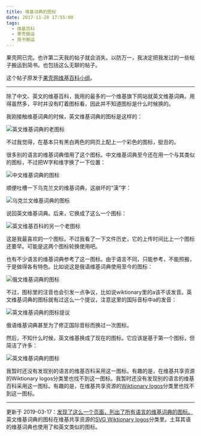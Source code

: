 ```yaml
---
title: 维基词典的图标
date: 2017-11-28 17:55:00
tags:
  - 维基百科
  - 果壳搬运
  - 简书搬运
---
```


果壳网已完。也许第二天我的帖子就会消失。以防万一，我决定把我发过的一些帖子搬运到简书。也包括这么无聊的帖子。

这个帖子原发于[果壳网维基百科小组](https://www.guokr.com/post/743729/)。

---

除了中文、英文的维基百科，我用的最多的一个维基旗下网站就英文维基词典。用得虽然多，平时并没有盯着图标看，因此并不知道图标是什么时候换的。

<!-- more -->

我刚接触维基词典的时候，英文维基词典的图标是这样的：

![英文维基词典的老图标](https://upload.wikimedia.org/wikipedia/commons/thumb/7/70/WiktionaryEn3.svg/198px-WiktionaryEn3.svg.png)

不过我觉得，在基本只有黑白两色的网页上配上一个彩色的图标，挺丑的。

很多别的语言的维基词典借用了这个图标。中文维基词典至今还在用一个与其类似的图标，不过把W字和维字换了一下位置：

![中文维基词典的图标](https://upload.wikimedia.org/wikipedia/commons/0/01/Wiktionary-logo-zh.png)

顺便吐槽一下乌克兰文的维基词典，这崩坏的“漢”字：

![乌克兰文维基词典的图标](https://upload.wikimedia.org/wikipedia/commons/thumb/7/73/WiktionaryUk.svg/198px-WiktionaryUk.svg.png)

说回英文维基词典。后来，它换成了这么一个图标：

![英文维基百科的另一个老图标](https://upload.wikimedia.org/wikipedia/commons/thumb/b/b4/Wiktionary-logo-en.png/220px-Wiktionary-logo-en.png)

这是我最喜欢的一个图标。不过我看了一下文件历史，它的上传时间比上一个图标还要早。可能是这两个图标轮换使用吧。

也有不少语言的维基词典参考了这一图标。由于语言不同，只能参考，不能照搬，于是做得各有特色。比如说这是俄语维基词典使用至今的图标：

![俄文维基词典的图标](https://upload.wikimedia.org/wikipedia/commons/b/bc/Wiktionary-logo-ru.png)

不过，图标里的注音也会引发一点争议，比如说wiktionary里的a该不该发音。英文维基词典的图标就有过这么一个提议，注意这里的国际音标中a的发音：

![英文维基词典的图标提议](https://upload.wikimedia.org/wikipedia/commons/thumb/9/9e/Wiktionary-logo-en-modified.png/220px-Wiktionary-logo-en-modified.png)

俄语维基词典甚至为了修正国际音标而换过一次图标。

然后，不知什么时候，英文维基换成了现在的图标。它应该是基于第一个图标，但简洁了许多：

![英文维基词典的图标](https://upload.wikimedia.org/wikipedia/commons/thumb/0/05/WiktionaryEn_-_DP_Derivative.svg/198px-WiktionaryEn_-_DP_Derivative.svg.png)

我暂时还没有发现别的语言的维基百科采用这一图标。有趣的是，在维基共享资源的Wiktionary logos分类里也找不到这一图标。我暂时还没有发现别的语言的维基百科采用这一图标。有趣的是，在维基共享资源的[Wiktionary logos](https://commons.wikimedia.org/wiki/Category:Wiktionary_logos)分类里也找不到这一图标。

---

更新于 2019-03-17：[发现了这么一个页面，列出了所有语言的维基词典的图标。](https://commons.wikimedia.org/wiki/Wiktionary)英文维基词典的图标在维基共享资源的[SVG Wiktionary logos](https://commons.wikimedia.org/wiki/Category:SVG_Wiktionary_logos)分类里。土耳其语的维基词典也使用了和英文类似的图标。
